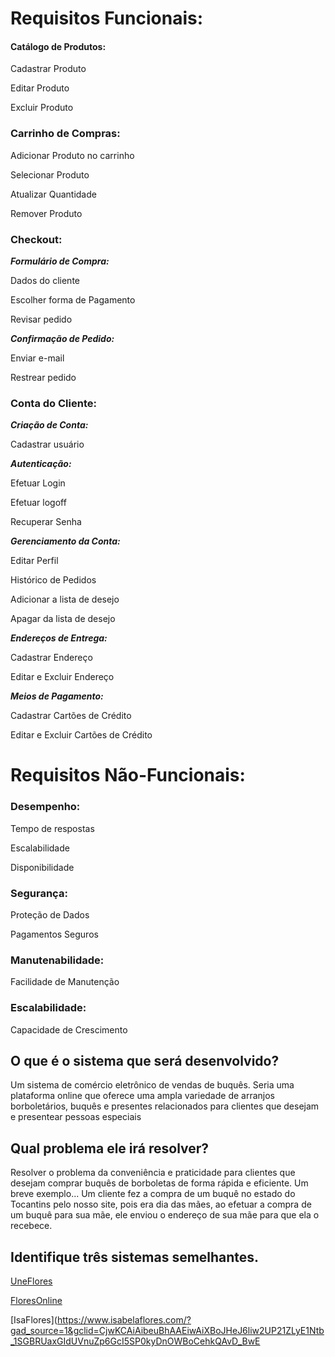 # **Requisitos Funcionais:** #

#### **Catálogo de Produtos:** 

Cadastrar Produto

Editar Produto

Excluir Produto

### **Carrinho de Compras:** 

Adicionar Produto no carrinho

Selecionar Produto

Atualizar Quantidade

Remover Produto

### **Checkout:**

**_Formulário de Compra:_**

Dados do cliente

Escolher forma de Pagamento

Revisar pedido

**_Confirmação de Pedido:_**

Enviar e-mail

Restrear pedido

### **Conta do Cliente:**

**_Criação de Conta:_**

Cadastrar usuário

**_Autenticação:_**

Efetuar Login

Efetuar logoff

Recuperar Senha

**_Gerenciamento da Conta:_**

Editar Perfil

Histórico de Pedidos

Adicionar a lista de desejo

Apagar da lista de desejo

**_Endereços de Entrega:_**

Cadastrar Endereço

Editar e Excluir Endereço

**_Meios de Pagamento:_**

Cadastrar Cartões de Crédito

Editar e Excluir Cartões de Crédito



# Requisitos Não-Funcionais:

### **Desempenho:** 

Tempo de respostas

Escalabilidade

Disponibilidade


### **Segurança:**

Proteção de Dados

Pagamentos Seguros


### **Manutenabilidade:**

Facilidade de Manutenção


### **Escalabilidade:**

Capacidade de Crescimento


## **O que é o sistema que será desenvolvido?**
Um sistema de comércio eletrônico de vendas de buquês.                                                                                                                                                                                 Seria uma plataforma online que oferece uma ampla variedade de arranjos borboletários, buquês e presentes relacionados para clientes que desejam e presentear pessoas especiais


## **Qual problema ele irá resolver?**
Resolver o problema da conveniência e praticidade para clientes que desejam comprar buquês de borboletas de forma rápida e eficiente. Um breve exemplo... Um cliente fez a compra de um buquê no estado do Tocantins pelo nosso site, pois era dia das mães, ao efetuar a compra de um buquê para sua mãe, ele enviou o endereço de sua mãe para que ela o recebece.

## **Identifique três sistemas semelhantes.**

[UneFlores](https://www.uniflores.com.br/)

[FloresOnline](https://www.floresonline.com.br/?gad_source=1&gclid=CjwKCAiAibeuBhAAEiwAiXBoJFjQbfBxu0mtPiFksYHV9c0ADnpaNM6z-g8VRpOlNCdhr1MFfDHBwBoCmPUQAvD_BwE) 

[IsaFlores](https://www.isabelaflores.com/?gad_source=1&gclid=CjwKCAiAibeuBhAAEiwAiXBoJHeJ6liw2UP21ZLyE1Ntb_1SGBRUaxGIdUVnuZp6GcI5SP0kyDnOWBoCehkQAvD_BwE
